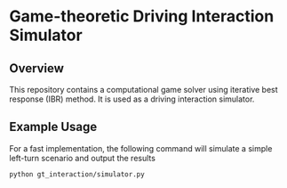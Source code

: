 # Game-theoretic Driving Interaction Simulator

## Overview
This repository contains a computational game solver using iterative best response (IBR) method. It is used as a driving interaction simulator.

## Example Usage
For a fast implementation, the following command will simulate a simple left-turn scenario and output the results
```
python gt_interaction/simulator.py
```
